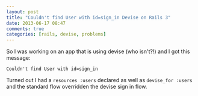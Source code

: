```yaml
---
layout: post
title: "Couldn't find User with id=sign_in Devise on Rails 3"
date: 2013-06-17 08:47
comments: true
categories: [rails, devise, problems]
---
```

So I was working on an app that is using devise (who isn't?!) and I got this message:

```
Couldn't find User with id=sign_in
```

Turned out I had a ```resources :users``` declared as well as ```devise_for :users``` and the standard flow overridden the devise sign in flow.

